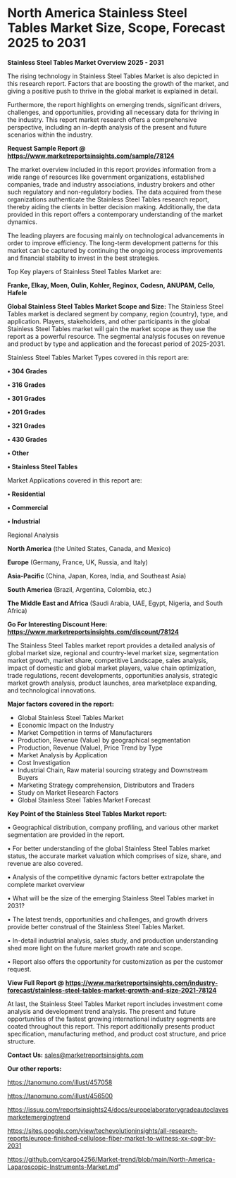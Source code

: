 # North America Stainless Steel Tables Market Size, Scope, Forecast 2025 to 2031

<Strong> Stainless Steel Tables Market Overview 2025 - 2031</strong>

The rising technology in Stainless Steel Tables Market is also depicted in this research report. Factors that are boosting the growth of the market, and giving a positive push to thrive in the global market is explained in detail.

Furthermore, the report highlights on emerging trends, significant drivers, challenges, and opportunities, providing all necessary data for thriving in the industry. This report market research offers a comprehensive perspective, including an in-depth analysis of the present and future scenarios within the industry.

<strong>Request Sample Report @ <a href=https://www.marketreportsinsights.com/sample/78124>https://www.marketreportsinsights.com/sample/78124</a></strong>

The market overview included in this report provides information from a wide range of resources like government organizations, established companies, trade and industry associations, industry brokers and other such regulatory and non-regulatory bodies. The data acquired from these organizations authenticate the Stainless Steel Tables research report, thereby aiding the clients in better decision making. Additionally, the data provided in this report offers a contemporary understanding of the market dynamics.

The leading players are focusing mainly on technological advancements in order to improve efficiency. The long-term development patterns for this market can be captured by continuing the ongoing process improvements and financial stability to invest in the best strategies.

Top Key players of Stainless Steel Tables Market are:

<strong>Franke, Elkay, Moen, Oulin, Kohler, Reginox, Codesn, ANUPAM, Cello, Hafele</strong>

<strong><b>Global Stainless Steel Tables Market Scope and Size:</b></strong>
The Stainless Steel Tables market is declared segment by company, region (country), type, and application. Players, stakeholders, and other participants in the global Stainless Steel Tables market will gain the market scope as they use the report as a powerful resource. The segmental analysis focuses on revenue and product by type and application and the forecast period of 2025-2031.

Stainless Steel Tables Market Types covered in this report are:

<strong>• 304 Grades

• 316 Grades

• 301 Grades

• 201 Grades

• 321 Grades

• 430 Grades

• Other

• Stainless Steel Tables</strong>

Market Applications covered in this report are:

<strong>• Residential

• Commercial

• Industrial</strong> 

Regional Analysis

<strong>North America</strong> (the United States, Canada, and Mexico)

<strong>Europe</strong> (Germany, France, UK, Russia, and Italy)

<strong>Asia-Pacific</strong> (China, Japan, Korea, India, and Southeast Asia)

<strong>South America</strong> (Brazil, Argentina, Colombia, etc.)

<strong>The Middle East and Africa</strong> (Saudi Arabia, UAE, Egypt, Nigeria, and South Africa)

<strong>Go For Interesting Discount Here: <a href=https://www.marketreportsinsights.com/discount/78124>https://www.marketreportsinsights.com/discount/78124</a></strong>

The Stainless Steel Tables market report provides a detailed analysis of global market size, regional and country-level market size, segmentation market growth, market share, competitive Landscape, sales analysis, impact of domestic and global market players, value chain optimization, trade regulations, recent developments, opportunities analysis, strategic market growth analysis, product launches, area marketplace expanding, and technological innovations.

<strong><b>Major factors covered in the report:</b></strong>
<ul>
  <li>Global Stainless Steel Tables Market </li>
  <li>Economic Impact on the Industry</li>
  <li>Market Competition in terms of Manufacturers</li>
  <li>Production, Revenue (Value) by geographical segmentation</li>
  <li>Production, Revenue (Value), Price Trend by Type</li>
  <li>Market Analysis by Application</li>
  <li>Cost Investigation</li>
  <li>Industrial Chain, Raw material sourcing strategy and Downstream Buyers</li>
  <li>Marketing Strategy comprehension, Distributors and Traders</li>
  <li>Study on Market Research Factors</li>
  <li>Global Stainless Steel Tables Market Forecast</li>
</ul>

<strong><b>Key Point of the Stainless Steel Tables Market report:</b></strong>

• Geographical distribution, company profiling, and various other market segmentation are provided in the report.

• For better understanding of the global Stainless Steel Tables market status, the accurate market valuation which comprises of size, share, and revenue are also covered.

• Analysis of the competitive dynamic factors better extrapolate the complete market overview

• What will be the size of the emerging Stainless Steel Tables market in 2031?

• The latest trends, opportunities and challenges, and growth drivers provide better construal of the Stainless Steel Tables Market.

• In-detail industrial analysis, sales study, and production understanding shed more light on the future market growth rate and scope.

• Report also offers the opportunity for customization as per the customer request.

<strong><b>View Full Report @ <a href=https://www.marketreportsinsights.com/industry-forecast/stainless-steel-tables-market-growth-and-size-2021-78124>https://www.marketreportsinsights.com/industry-forecast/stainless-steel-tables-market-growth-and-size-2021-78124</a></b></strong>


At last, the Stainless Steel Tables Market report includes investment come analysis and development trend analysis. The present and future opportunities of the fastest growing international industry segments are coated throughout this report. This report additionally presents product specification, manufacturing method, and product cost structure, and price structure.

<strong>Contact Us:</strong>
sales@marketreportsinsights.com

<strong>Our other reports:</strong>

<a href=https://tanomuno.com/illust/457058>https://tanomuno.com/illust/457058</a>

<a href=https://tanomuno.com/illust/456500>https://tanomuno.com/illust/456500</a>

<a href=https://issuu.com/reportsinsights24/docs/europelaboratorygradeautoclavesmarketemergingtrend>https://issuu.com/reportsinsights24/docs/europelaboratorygradeautoclavesmarketemergingtrend</a>

<a href=https://sites.google.com/view/techevolutioninsights/all-research-reports/europe-finished-cellulose-fiber-market-to-witness-xx-cagr-by-2031>https://sites.google.com/view/techevolutioninsights/all-research-reports/europe-finished-cellulose-fiber-market-to-witness-xx-cagr-by-2031</a>

<a href=https://github.com/cargo4256/Market-trend/blob/main/North-America-Laparoscopic-Instruments-Market.md>https://github.com/cargo4256/Market-trend/blob/main/North-America-Laparoscopic-Instruments-Market.md</a>"
